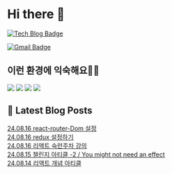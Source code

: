 # Hi there 👋

[![Tech Blog Badge](http://img.shields.io/badge/tistory-black?style=flat-square&logo=Tistory&link=https://codingpracticenote.tistory.com/)](https://codingpracticenote.tistory.com/)
	
[![Gmail Badge](https://img.shields.io/badge/Gmail-d14836?style=flat-square&logo=Gmail&logoColor=white&link=mailto:tkdrnr1215@gmail.com)](mailto:tkdrnr1215@gmail.com)

## 이런 환경에 익숙해요✍🏼

<img src="https://img.shields.io/badge/CSS3-1572B6?style=flat-square&logo=CSS3&logoColor=white"/> </t>
<img src="https://img.shields.io/badge/HTML5-E34F26?style=flat-square&logo=HTML5&logoColor=white"/> 
<img src="https://img.shields.io/badge/JavaScript-F7DF1E?style=flat-square&logo=JavaScript&logoColor=white"/>
<img src="https://img.shields.io/badge/TypeScript-3178C6?style=flat-square&logo=TypeScript&logoColor=white"/>

## 📕 Latest Blog Posts

<a href=https://codingpracticenote.tistory.com/299>24.08.16 react-router-Dom 설정</a></br><a href=https://codingpracticenote.tistory.com/298>24.08.16 redux 설정하기</a></br><a href=https://codingpracticenote.tistory.com/297>24.08.16 리액트 숙련주차 강의</a></br><a href=https://codingpracticenote.tistory.com/296>24.08.15 챌린지 아티클 -2 / You might not need an effect</a></br><a href=https://codingpracticenote.tistory.com/295>24.08.14 리액트 개념 아티클</a></br>